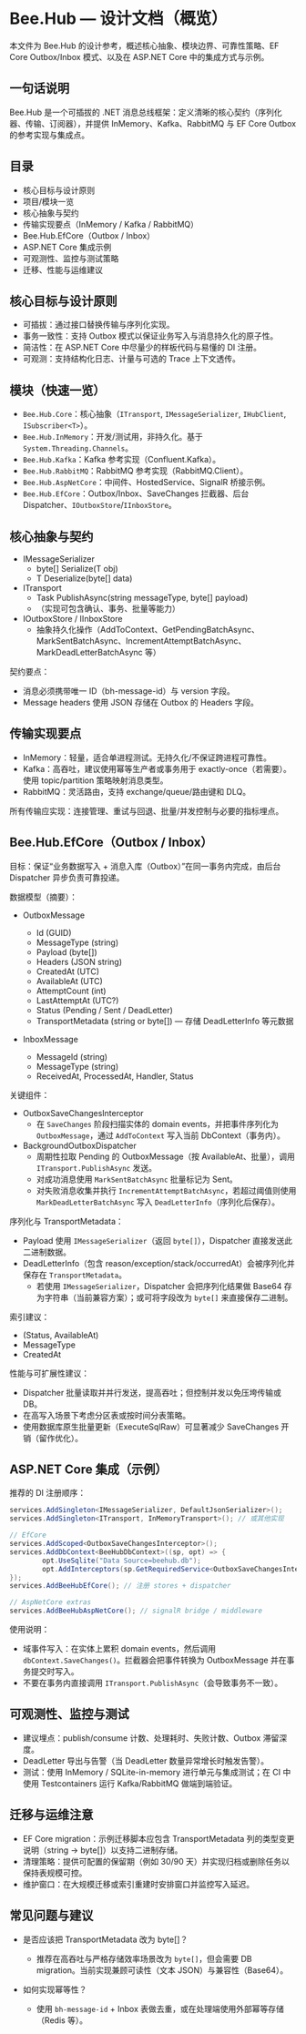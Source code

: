 # Bee.Hub — 设计文档（概览）

本文件为 Bee.Hub 的设计参考，概述核心抽象、模块边界、可靠性策略、EF Core Outbox/Inbox 模式、以及在 ASP.NET Core 中的集成方式与示例。

## 一句话说明

Bee.Hub 是一个可插拔的 .NET 消息总线框架：定义清晰的核心契约（序列化器、传输、订阅器），并提供 InMemory、Kafka、RabbitMQ 与 EF Core Outbox 的参考实现与集成点。

## 目录

- 核心目标与设计原则
- 项目/模块一览
- 核心抽象与契约
- 传输实现要点（InMemory / Kafka / RabbitMQ）
- Bee.Hub.EfCore（Outbox / Inbox）
- ASP.NET Core 集成示例
- 可观测性、监控与测试策略
- 迁移、性能与运维建议

## 核心目标与设计原则

- 可插拔：通过接口替换传输与序列化实现。
- 事务一致性：支持 Outbox 模式以保证业务写入与消息持久化的原子性。
- 简洁性：在 ASP.NET Core 中尽量少的样板代码与易懂的 DI 注册。
- 可观测：支持结构化日志、计量与可选的 Trace 上下文透传。

## 模块（快速一览）

- `Bee.Hub.Core`：核心抽象（`ITransport`, `IMessageSerializer`, `IHubClient`, `ISubscriber<T>`）。
- `Bee.Hub.InMemory`：开发/测试用，非持久化。基于 `System.Threading.Channels`。
- `Bee.Hub.Kafka`：Kafka 参考实现（Confluent.Kafka）。
- `Bee.Hub.RabbitMQ`：RabbitMQ 参考实现（RabbitMQ.Client）。
- `Bee.Hub.AspNetCore`：中间件、HostedService、SignalR 桥接示例。
- `Bee.Hub.EfCore`：Outbox/Inbox、SaveChanges 拦截器、后台 Dispatcher、`IOutboxStore`/`IInboxStore`。

## 核心抽象与契约

- IMessageSerializer
	- byte[] Serialize<T>(T obj)
	- T Deserialize<T>(byte[] data)
- ITransport
	- Task PublishAsync(string messageType, byte[] payload)
	- （实现可包含确认、事务、批量等能力）
- IOutboxStore / IInboxStore
	- 抽象持久化操作（AddToContext、GetPendingBatchAsync、MarkSentBatchAsync、IncrementAttemptBatchAsync、MarkDeadLetterBatchAsync 等）

契约要点：
- 消息必须携带唯一 ID（bh-message-id）与 version 字段。
- Message headers 使用 JSON 存储在 Outbox 的 Headers 字段。

## 传输实现要点

- InMemory：轻量，适合单进程测试。无持久化/不保证跨进程可靠性。
- Kafka：高吞吐，建议使用幂等生产者或事务用于 exactly-once（若需要）。使用 topic/partition 策略映射消息类型。
- RabbitMQ：灵活路由，支持 exchange/queue/路由键和 DLQ。

所有传输应实现：连接管理、重试与回退、批量/并发控制与必要的指标埋点。

## Bee.Hub.EfCore（Outbox / Inbox）

目标：保证“业务数据写入 + 消息入库（Outbox）”在同一事务内完成，由后台 Dispatcher 异步负责可靠投递。

数据模型（摘要）：

- OutboxMessage
	- Id (GUID)
	- MessageType (string)
	- Payload (byte[])
	- Headers (JSON string)
	- CreatedAt (UTC)
	- AvailableAt (UTC)
	- AttemptCount (int)
	- LastAttemptAt (UTC?)
	- Status (Pending / Sent / DeadLetter)
	- TransportMetadata (string or byte[]) — 存储 DeadLetterInfo 等元数据

- InboxMessage
	- MessageId (string)
	- MessageType (string)
	- ReceivedAt, ProcessedAt, Handler, Status

关键组件：
- OutboxSaveChangesInterceptor
	- 在 `SaveChanges` 阶段扫描实体的 domain events，并把事件序列化为 `OutboxMessage`，通过 `AddToContext` 写入当前 DbContext（事务内）。
- BackgroundOutboxDispatcher
	- 周期性拉取 Pending 的 OutboxMessage（按 AvailableAt、批量），调用 `ITransport.PublishAsync` 发送。
	- 对成功消息使用 `MarkSentBatchAsync` 批量标记为 Sent。
	- 对失败消息收集并执行 `IncrementAttemptBatchAsync`，若超过阈值则使用 `MarkDeadLetterBatchAsync` 写入 `DeadLetterInfo`（序列化后保存）。

序列化与 TransportMetadata：
- Payload 使用 `IMessageSerializer`（返回 `byte[]`），Dispatcher 直接发送此二进制数据。
- DeadLetterInfo（包含 reason/exception/stack/occurredAt）会被序列化并保存在 `TransportMetadata`。
	- 若使用 `IMessageSerializer`，Dispatcher 会把序列化结果做 Base64 存为字符串（当前兼容方案）；或可将字段改为 `byte[]` 来直接保存二进制。

索引建议：
- (Status, AvailableAt)
- MessageType
- CreatedAt

性能与可扩展性建议：
- Dispatcher 批量读取并并行发送，提高吞吐；但控制并发以免压垮传输或 DB。
- 在高写入场景下考虑分区表或按时间分表策略。
- 使用数据库原生批量更新（ExecuteSqlRaw）可显著减少 SaveChanges 开销（留作优化）。

## ASP.NET Core 集成（示例）

推荐的 DI 注册顺序：

```csharp
services.AddSingleton<IMessageSerializer, DefaultJsonSerializer>();
services.AddSingleton<ITransport, InMemoryTransport>(); // 或其他实现

// EfCore
services.AddScoped<OutboxSaveChangesInterceptor>();
services.AddDbContext<BeeHubDbContext>((sp, opt) => {
		opt.UseSqlite("Data Source=beehub.db");
		opt.AddInterceptors(sp.GetRequiredService<OutboxSaveChangesInterceptor>());
});
services.AddBeeHubEfCore(); // 注册 stores + dispatcher

// AspNetCore extras
services.AddBeeHubAspNetCore(); // signalR bridge / middleware
```

使用说明：
- 域事件写入：在实体上累积 domain events，然后调用 `dbContext.SaveChanges()`。拦截器会把事件转换为 OutboxMessage 并在事务提交时写入。
- 不要在事务内直接调用 `ITransport.PublishAsync`（会导致事务不一致）。

## 可观测性、监控与测试

- 建议埋点：publish/consume 计数、处理耗时、失败计数、Outbox 滞留深度。
- DeadLetter 导出与告警（当 DeadLetter 数量异常增长时触发告警）。
- 测试：使用 InMemory / SQLite-in-memory 进行单元与集成测试；在 CI 中使用 Testcontainers 运行 Kafka/RabbitMQ 做端到端验证。

## 迁移与运维注意

- EF Core migration：示例迁移脚本应包含 TransportMetadata 列的类型变更说明（string -> byte[]）以支持二进制存储。
- 清理策略：提供可配置的保留期（例如 30/90 天）并实现归档或删除任务以保持表规模可控。
- 维护窗口：在大规模迁移或索引重建时安排窗口并监控写入延迟。

## 常见问题与建议

- 是否应该把 TransportMetadata 改为 byte[]？
	- 推荐在高吞吐与严格存储效率场景改为 `byte[]`，但会需要 DB migration。当前实现兼顾可读性（文本 JSON）与兼容性（Base64）。

- 如何实现幂等性？
	- 使用 `bh-message-id` + Inbox 表做去重，或在处理端使用外部幂等存储（Redis 等）。
